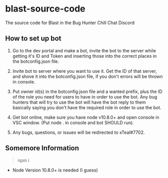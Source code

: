 # blast-source-code
The source code for Blast in the Bug Hunter Chill Chat Discord

## How to set up bot

1. Go to the dev portal and make a bot, invite the bot to the server while getting it's ID and Token and inserting those into the correct places in the botconfig.json file.

2. Invite bot to server where you want to use it. Get the ID of that server, and shove it into the botconfig.json file, if you don't errors will be thrown in console.

3. Put owner id(s) in the botconfig.json file and a wanted prefix, plus the ID of the role you need for users to have in order to use the bot. Any bug hunters that will try to use the bot will have the bot reply to them basically saying you don't have the required role in order to use the bot.

4. Get bot online, make sure you have node v10.8.0+ and open console in VSC window. (Put node . in console and bot SHOULD run).

5. Any bugs, questions, or issues will be redirected to xTeal#7702.

## Somemore Information

> npm i

* Node Version 10.8.0+ is needed (I guess)
